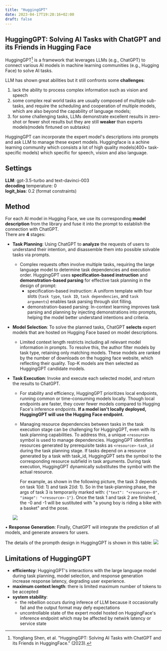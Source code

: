 ```yaml
---
title: "HuggingGPT"
date: 2023-04-17T19:28:16+02:00
draft: false
---
```



## HuggingGPT: Solving AI Tasks with ChatGPT and its Friends in Hugging Face


HuggingGPT[^1] is a framework that leverages LLMs (e.g., ChatGPT) to connect various AI models in machine learning communities (e.g., Hugging Face) to solve AI tasks. 

LLM has shown great abilities but it still confronts some **challenges**:
1. lack the ability to process complex information such as vision and speech
2. some complex real world tasks are usually composed of multiple sub-tasks, and require the scheduling and cooperation of multiple models, which are also beyond the capability of language models; 
3. for some challenging tasks, LLMs demonstrate excellent results in zero-shot or fewer shot results but they are still **weaker** than experts models(models fintuned on subtasks)


HuggingGPT can incorporate the expert model's descriptions into prompts and ask LLM to manage these expert models. Huggingface is a achine learning community which consists a lot of high quality models(400+ task-specific models) which specific for speech, vision and also language.

## Settings

**LLM**: gpt-3.5-turbo and text-davinci-003  
**decoding** temperature: 0  
**logit_bias**: 0.2 (format constraints)  

## Method

For each AI model in Hugging Face, we use its corresponding **model description** from the library and fuse it into the prompt to establish the connection with ChatGPT.   
There are **4** stages:

- **Task Planning**: Using ChatGPT to **analyze** the requests of users to understand their intention, and disassemble them into possible solvable tasks via prompts.  
    - Complex requests often involve multiple tasks, requiring the large language model to determine task dependencies and execution order. HuggingGPT uses **specification-based instruction** and **demonstration-based parsing** for effective task planning in the design of prompt:
        - specification-based instruction: A uniform template with four slots (`task type`, `task ID`, `task dependencies`, and `task arguments`) enables task parsing through slot filling.
        - demonstration-based parsing: In-context learning improves task parsing and planning by injecting demonstrations into prompts, helping the model better understand intentions and criteria.

- **Model Selection**: To solve the planned tasks, ChatGPT **selects** expert models that are hosted on Hugging Face based on model descriptions.
    - Limited context length restricts including all relevant model information in prompts. To resolve this, the author filter models by task type, retaining only matching models. These models are ranked by the number of downloads on the hugging face website, which reflecting their quality. Top-K models are then selected as HuggingGPT candidate models.


- **Task Execution**: Invoke and execute each selected model, and return the results to ChatGPT.
    - For stability and efficiency, HuggingGPT prioritizes local endpoints, running common or time-consuming models locally. Though local endpoints are faster, they cover fewer models compared to Hugging Face's inference endpoints. **If a model isn't locally deployed, HuggingGPT will use the Hugging Face endpoint.**

    - Managing resource dependencies between tasks in the task execution stage can be challenging for HuggingGPT, even with its task planning capabilities. To address this, a unique `<resource>` symbol is used to manage dependencies. HuggingGPT identifies resources generated by prerequisite tasks as `<resource>-task_id` during the task planning stage. If tasks depend on a resource generated by a task with task_id, HuggingGPT sets the symbol to the corresponding resource subfield in task arguments. During task execution, HuggingGPT dynamically substitutes the symbol with the actual resource.


        For example, as shown in the following picture, the task 3 depends on task 1(id: 1) and task 2(id: 1). So in the task-planning phase, the args of task 3 is temporarily marked with: `{"text": "<resource>-0", "image": "<resource>-1"}`. Once the task 1 and task 2 are finished, the <resource>-0 and <resource>-1 will be sustituted with "a young boy is riding a bike with a basket" and the pose.

    ![](/paper_bites/hugginggpt_1.png#center)

• **Response Generation**: Finally, ChatGPT will integrate the prediction of all models, and generate answers for users.

The details of the prompth design in HuggingGPT is shown in this table: 
![](/paper_bites/hugginggpt_2.png#center)


## Limitations of HuggingGPT
- **efficientcy**: HuggingGPT's interactions with the large language model during task planning, model selection, and response generation increase response latency, degrading user experience.
- **maximum context length**: there is limited maximum number of tokens to be accepted
- **system stability**:
    - the rebellion occurs during inferece of LLM because it occasionally fail and the output format may defy expectations
    - uncontrollable state of the expert model hosted on HuggingFace's inference endpoint which may be affected by netwirk latency or service state


[^1]: Yongliang Shen, et al. "HuggingGPT: Solving AI Tasks with ChatGPT and its Friends in HuggingFace." (2023). 